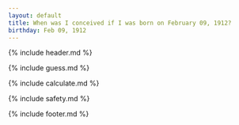 ```yaml
---
layout: default
title: When was I conceived if I was born on February 09, 1912?
birthday: Feb 09, 1912
---
```


{% include header.md %}

{% include guess.md %}

{% include calculate.md %}

{% include safety.md %}

{% include footer.md %}



